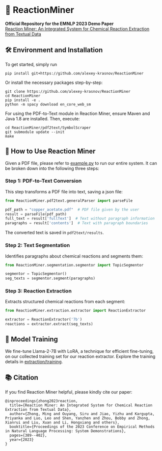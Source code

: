 # 🧪 ReactionMiner
**Official Repository for the EMNLP 2023 Demo Paper**  
[Reaction Miner: An Integrated System for Chemical Reaction Extraction from Textual Data](https://aclanthology.org/2023.emnlp-demo.36/)

## 🛠️ Environment and Installation
To get started, simply run
```
pip install git+https://github.com/alexey-krasnov/ReactionMiner
```

Or install the necessary packages step-by-step:
```
git clone https://github.com/alexey-krasnov/ReactionMiner
cd ReactionMiner
pip install -e . 
python -m spacy download en_core_web_sm
```

For using the PDF-to-Text module in Reaction Miner, ensure Maven and Java 1.8 are installed. Then, execute:
```
cd ReactionMiner/pdf2text/SymbolScraper
git submodule update --init
make
```

## 📖 How to Use Reaction Miner
Given a PDF file, please refer to [example.py](./example.py) to run our entire system. It can be broken down into the following three steps:

### Step 1: PDF-to-Text Conversion
This step transforms a PDF file into text, saving a json file:

```python
from ReactionMiner.pdf2text.generalParser import parseFile

pdf_path = "copper_acetate.pdf"  # PDF file given by the user
result = parseFile(pdf_path)
full_text = result['fullText']  # Text without paragraph information
paragraphs = result['contents']  # Text with paragraph boundaries
```

The converted text is saved in `pdf2text/results`.

### Step 2: Text Segmentation
Identifies paragraphs about chemical reactions and segments them:

```python
from ReactionMiner.segmentation.segmentor import TopicSegmentor

segmentor = TopicSegmentor()
seg_texts = segmentor.segment(paragraphs)
```

### Step 3: Reaction Extraction
Extracts structured chemical reactions from each segment:

```python
from ReactionMiner.extraction.extractor import ReactionExtractor

extractor = ReactionExtractor('7b')
reactions = extractor.extract(seg_texts)
```

## 🤖 Model Training
We fine-tune Llama-2-7B with LoRA, a technique for efficient fine-tuning, on our collected training set for our reaction extractor.
Explore the training details in [extraction/training](ReactionMiner/extraction/training).

## 📚 Citation
If you find Reaction Miner helpful, please kindly cite our paper:
```
@inproceedings{zhong2023reaction,
  title={Reaction Miner: An Integrated System for Chemical Reaction Extraction from Textual Data},
  author={Zhong, Ming and Ouyang, Siru and Jiao, Yizhu and Kargupta, Priyanka and Luo, Leo and Shen, Yanzhen and Zhou, Bobby and Zhong, Xianrui and Liu, Xuan and Li, Hongxiang and others},
  booktitle={Proceedings of the 2023 Conference on Empirical Methods in Natural Language Processing: System Demonstrations},
  pages={389--402},
  year={2023}
}
```
